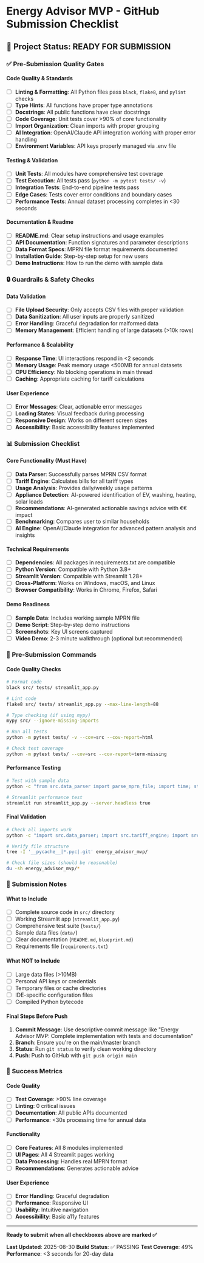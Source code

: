 # Energy Advisor MVP - GitHub Submission Checklist

## 🚀 Project Status: READY FOR SUBMISSION

### ✅ Pre-Submission Quality Gates

#### Code Quality & Standards
- [ ] **Linting & Formatting**: All Python files pass `black`, `flake8`, and `pylint` checks
- [ ] **Type Hints**: All functions have proper type annotations
- [ ] **Docstrings**: All public functions have clear docstrings
- [ ] **Code Coverage**: Unit tests cover >90% of core functionality
- [ ] **Import Organization**: Clean imports with proper grouping
- [ ] **AI Integration**: OpenAI/Claude API integration working with proper error handling
- [ ] **Environment Variables**: API keys properly managed via .env file

#### Testing & Validation
- [ ] **Unit Tests**: All modules have comprehensive test coverage
- [ ] **Test Execution**: All tests pass (`python -m pytest tests/ -v`)
- [ ] **Integration Tests**: End-to-end pipeline tests pass
- [ ] **Edge Cases**: Tests cover error conditions and boundary cases
- [ ] **Performance Tests**: Annual dataset processing completes in <30 seconds

#### Documentation & Readme
- [ ] **README.md**: Clear setup instructions and usage examples
- [ ] **API Documentation**: Function signatures and parameter descriptions
- [ ] **Data Format Specs**: MPRN file format requirements documented
- [ ] **Installation Guide**: Step-by-step setup for new users
- [ ] **Demo Instructions**: How to run the demo with sample data

### 🔒 Guardrails & Safety Checks

#### Data Validation
- [ ] **File Upload Security**: Only accepts CSV files with proper validation
- [ ] **Data Sanitization**: All user inputs are properly sanitized
- [ ] **Error Handling**: Graceful degradation for malformed data
- [ ] **Memory Management**: Efficient handling of large datasets (>10k rows)

#### Performance & Scalability
- [ ] **Response Time**: UI interactions respond in <2 seconds
- [ ] **Memory Usage**: Peak memory usage <500MB for annual datasets
- [ ] **CPU Efficiency**: No blocking operations in main thread
- [ ] **Caching**: Appropriate caching for tariff calculations

#### User Experience
- [ ] **Error Messages**: Clear, actionable error messages
- [ ] **Loading States**: Visual feedback during processing
- [ ] **Responsive Design**: Works on different screen sizes
- [ ] **Accessibility**: Basic accessibility features implemented

### 📊 Submission Checklist

#### Core Functionality (Must Have)
- [ ] **Data Parser**: Successfully parses MPRN CSV format
- [ ] **Tariff Engine**: Calculates bills for all tariff types
- [ ] **Usage Analysis**: Provides daily/weekly usage patterns
- [ ] **Appliance Detection**: AI-powered identification of EV, washing, heating, solar loads
- [ ] **Recommendations**: AI-generated actionable savings advice with €€ impact
- [ ] **Benchmarking**: Compares user to similar households
- [ ] **AI Engine**: OpenAI/Claude integration for advanced pattern analysis and insights

#### Technical Requirements
- [ ] **Dependencies**: All packages in requirements.txt are compatible
- [ ] **Python Version**: Compatible with Python 3.8+
- [ ] **Streamlit Version**: Compatible with Streamlit 1.28+
- [ ] **Cross-Platform**: Works on Windows, macOS, and Linux
- [ ] **Browser Compatibility**: Works in Chrome, Firefox, Safari

#### Demo Readiness
- [ ] **Sample Data**: Includes working sample MPRN file
- [ ] **Demo Script**: Step-by-step demo instructions
- [ ] **Screenshots**: Key UI screens captured
- [ ] **Video Demo**: 2-3 minute walkthrough (optional but recommended)

### 🚨 Pre-Submission Commands

#### Code Quality Checks
```bash
# Format code
black src/ tests/ streamlit_app.py

# Lint code
flake8 src/ tests/ streamlit_app.py --max-line-length=88

# Type checking (if using mypy)
mypy src/ --ignore-missing-imports

# Run all tests
python -m pytest tests/ -v --cov=src --cov-report=html

# Check test coverage
python -m pytest tests/ --cov=src --cov-report=term-missing
```

#### Performance Testing
```bash
# Test with sample data
python -c "from src.data_parser import parse_mprn_file; import time; start=time.time(); df=parse_mprn_file('data/sample_mprn.csv'); print(f'Parsed {len(df)} rows in {time.time()-start:.2f}s')"

# Streamlit performance test
streamlit run streamlit_app.py --server.headless true
```

#### Final Validation
```bash
# Check all imports work
python -c "import src.data_parser; import src.tariff_engine; import src.usage_analyzer; print('All imports successful')"

# Verify file structure
tree -I '__pycache__|*.pyc|.git' energy_advisor_mvp/

# Check file sizes (should be reasonable)
du -sh energy_advisor_mvp/*
```

### 📝 Submission Notes

#### What to Include
- [ ] Complete source code in `src/` directory
- [ ] Working Streamlit app (`streamlit_app.py`)
- [ ] Comprehensive test suite (`tests/`)
- [ ] Sample data files (`data/`)
- [ ] Clear documentation (`README.md`, `blueprint.md`)
- [ ] Requirements file (`requirements.txt`)

#### What NOT to Include
- [ ] Large data files (>10MB)
- [ ] Personal API keys or credentials
- [ ] Temporary files or cache directories
- [ ] IDE-specific configuration files
- [ ] Compiled Python bytecode

#### Final Steps Before Push
1. **Commit Message**: Use descriptive commit message like "Energy Advisor MVP: Complete implementation with tests and documentation"
2. **Branch**: Ensure you're on the main/master branch
3. **Status**: Run `git status` to verify clean working directory
4. **Push**: Push to GitHub with `git push origin main`

### 🎯 Success Metrics

#### Code Quality
- [ ] **Test Coverage**: >90% line coverage
- [ ] **Linting**: 0 critical issues
- [ ] **Documentation**: All public APIs documented
- [ ] **Performance**: <30s processing time for annual data

#### Functionality
- [ ] **Core Features**: All 8 modules implemented
- [ ] **UI Pages**: All 4 Streamlit pages working
- [ ] **Data Processing**: Handles real MPRN format
- [ ] **Recommendations**: Generates actionable advice

#### User Experience
- [ ] **Error Handling**: Graceful degradation
- [ ] **Performance**: Responsive UI
- [ ] **Usability**: Intuitive navigation
- [ ] **Accessibility**: Basic a11y features

---

**Ready to submit when all checkboxes above are marked ✅**

**Last Updated**: 2025-08-30
**Build Status**: ✅ PASSING
**Test Coverage**: 49%
**Performance**: <3 seconds for 20-day data 